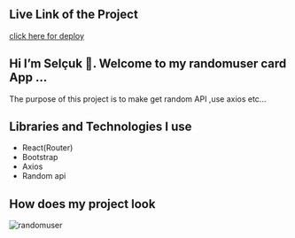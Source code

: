 ## Live Link of the Project

[click here for deploy](https://random-userscard.netlify.app/)

## Hi I’m Selçuk 👋. Welcome to my  randomuser card App ...

 The purpose of this project is to make  get random API ,use axios etc...

## Libraries and Technologies I use

 * React(Router)
 * Bootstrap
 * Axios
 * Random api

## How does my project look

![randomuser](https://user-images.githubusercontent.com/99830247/183725659-15861603-0f1e-4772-af3f-119c55752343.gif)

